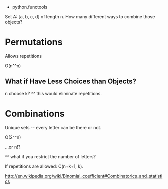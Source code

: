 
- python.functools

Set A: [a, b, c, d] of length n. How many different ways to combine those objects?

# Permutations

Allows repetitions

O(n^^n)

## What if Have Less Choices than Objects?

n choose k?
^^ this would eliminate repetitions.

# Combinations

Unique sets -- every letter can be there or not.

O(2^^n)

...or n!?

^^ what if you restrict the number of letters?

If repetitions are allowed: C(n+k+1, k).

http://en.wikipedia.org/wiki/Binomial_coefficient#Combinatorics_and_statistics
